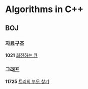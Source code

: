 # Algorithms in C++

## BOJ
### 자료구조
**1021** [회전하는 큐](https://github.com/waeandway/algorithms-cpp/blob/master/BOJ/Data-Structures/1021.cpp)<br>

### 그래프
**11725** [트리의 부모 찾기](https://github.com/waeandway/algorithms-cpp/blob/master/BOJ/Data-Structures/11725.cpp)<br>